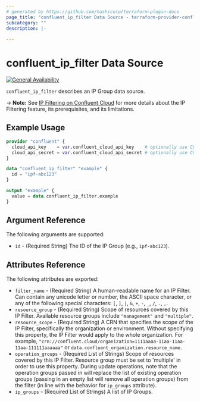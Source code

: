 ```yaml
---
# generated by https://github.com/hashicorp/terraform-plugin-docs
page_title: "confluent_ip_filter Data Source - terraform-provider-confluent"
subcategory: ""
description: |-
  
---
```


# confluent_ip_filter Data Source

[![General Availability](https://img.shields.io/badge/Lifecycle%20Stage-General%20Availability-%2345c6e8)](https://docs.confluent.io/cloud/current/api.html#section/Versioning/API-Lifecycle-Policy)

`confluent_ip_filter` describes an IP Group data source.

-> **Note:** See [IP Filtering on Confluent Cloud](https://docs.confluent.io/cloud/current/security/access-control/ip-filtering/overview.html) for more details about the IP Filtering feature, its prerequisites, and its limitations.

## Example Usage

```terraform
provider "confluent" {
  cloud_api_key    = var.confluent_cloud_api_key    # optionally use CONFLUENT_CLOUD_API_KEY env var
  cloud_api_secret = var.confluent_cloud_api_secret # optionally use CONFLUENT_CLOUD_API_SECRET env var
}

data "confluent_ip_filter" "example" {
  id = "ipf-abc123"
}

output "example" {
  value = data.confluent_ip_filter.example
}
```

<!-- schema generated by tfplugindocs -->
## Argument Reference

The following arguments are supported:

- `id` - (Required String) The ID of the IP Group (e.g., `ipf-abc123`).

## Attributes Reference

The following attributes are exported:

- `filter_name` - (Required String) A human-readable name for an IP Filter. Can contain any unicode letter or number, the ASCII space character, or any of the following special characters: `[`, `]`, `|`, `&`, `+`, `-`, `_`, `/`, `.`, `,`.
- `resource_group` - (Required String) Scope of resources covered by this IP Filter. Available resource groups include `"management"` and `"multiple"`.
- `resource_scope` - (Required String) A CRN that specifies the scope of the IP Filter, specifically the organization or environment. Without specifying this property, the IP Filter would apply to the whole organization. For example, `"crn://confluent.cloud/organization=1111aaaa-11aa-11aa-11aa-111111aaaaaa"` or `data.confluent_organization.resource_name`.
- `operation_groups` - (Required List of Strings) Scope of resources covered by this IP Filter. Resource group must be set to 'multiple' in order to use this property. During update operations, note that the operation groups passed in will replace the list of existing operation groups (passing in an empty list will remove all operation groups) from the filter (in line with the behavior for `ip_groups` attribute).
- `ip_groups` - (Required List of Strings) A list of IP Groups.
